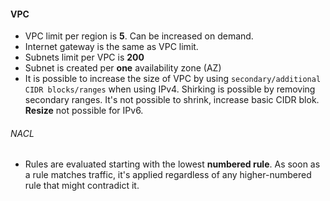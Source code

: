 #### VPC 
* VPC limit per region is **5**. Can be increased on demand.
* Internet gateway is the same as VPC limit.
* Subnets limit per VPC is **200**
* Subnet is created per **one** availability zone (AZ)
* It is possible to increase the size of VPC by using `secondary/additional CIDR blocks/ranges` when using IPv4. Shirking is possible by removing secondary ranges. It's not possible to shrink, increase basic CIDR blok. **Resize** not possible for IPv6.

###### NACL
* Rules are evaluated starting with the lowest **numbered rule**. As soon as a rule matches traffic, it's applied regardless of any higher-numbered rule that might contradict it.
